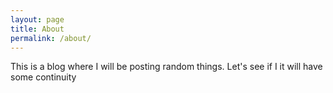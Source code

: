 ```yaml
---
layout: page
title: About
permalink: /about/
---
```


This is a blog where I will be posting random things. Let's see if I it will have some continuity
